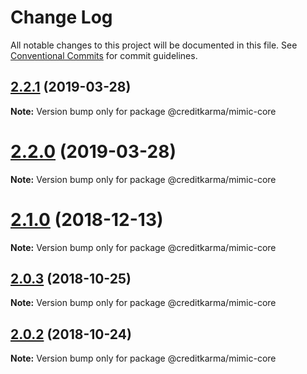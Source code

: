 # Change Log

All notable changes to this project will be documented in this file.
See [Conventional Commits](https://conventionalcommits.org) for commit guidelines.

## [2.2.1](https://github.com/creditkarma/Mimic/tree/master/packages/mimic-core/compare/v2.2.0...v2.2.1) (2019-03-28)

**Note:** Version bump only for package @creditkarma/mimic-core





<a name="2.2.0"></a>
# [2.2.0](https://github.com/creditkarma/Mimic/tree/master/packages/mimic-core/compare/v2.1.0...v2.2.0) (2019-03-28)

**Note:** Version bump only for package @creditkarma/mimic-core





<a name="2.1.0"></a>
# [2.1.0](https://github.com/creditkarma/Mimic/tree/master/packages/mimic-core/compare/v2.0.3...v2.1.0) (2018-12-13)

**Note:** Version bump only for package @creditkarma/mimic-core





<a name="2.0.3"></a>
## [2.0.3](https://github.com/creditkarma/Mimic/tree/master/packages/mimic-core/compare/v2.0.2...v2.0.3) (2018-10-25)

**Note:** Version bump only for package @creditkarma/mimic-core





<a name="2.0.2"></a>
## [2.0.2](https://github.com/creditkarma/Mimic/tree/master/packages/mimic-core/compare/v2.0.0...v2.0.2) (2018-10-24)

**Note:** Version bump only for package @creditkarma/mimic-core
